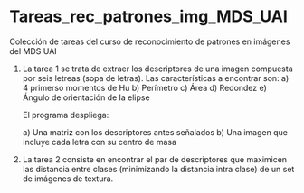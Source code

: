 # Tareas_rec_patrones_img_MDS_UAI
Colección de tareas del curso de reconocimiento de patrones en imágenes del MDS UAI

1. La tarea 1 se trata de extraer los descriptores de una imagen compuesta por seis letreas (sopa de letras).
    Las características a encontrar son:
    a) 4 primerso momentos de Hu
    b) Perímetro
    c) Área
    d) Redondez
    e) Ángulo de orientación de la elipse  

    El programa despliega:
    
    a) Una matriz con los descriptores antes señalados
    b) Una imagen que incluye cada letra con su centro de masa

2. La tarea 2 consiste en encontrar el par de descriptores que maximicen las distancia entre clases (minimizando la distancia intra clase) de un set de imágenes de textura.
